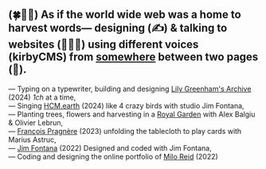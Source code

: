 (🍀🌱🌾) As if the world wide web was a home to harvest words— 
designing (✍️) & talking to websites (🧑🏻‍💻) using different voices (kirbyCMS) from [somewhere](https://pual.cool) between two pages (🛌).
---
—   Typing on a typewriter, building and designing [Lily Greenham's Archive](https://lilygreenham.org) (2024) _1ch_ at a time, \
—   Singing [HCM.earth](https://hcm.earth/) (2024) like 4 crazy birds with studio Jim Fontana, \
—   Planting trees, flowers and harvesting in a [Royal Garden](http://dev.pual.cool/RG/) with Alex Balgiu & Olivier Lebrun, \
—   [François Pragnère](https://francoispragnere.fr) (2023) unfolding the tablecloth to play cards with Marius Astruc, \
—   [Jim Fontana](https://studiojimfontana.fr) (2022) Designed and coded with Jim Fontana, \
—   Coding and designing the online portfolio of [Milo Reid](https://miloreid.com) (2022) 
